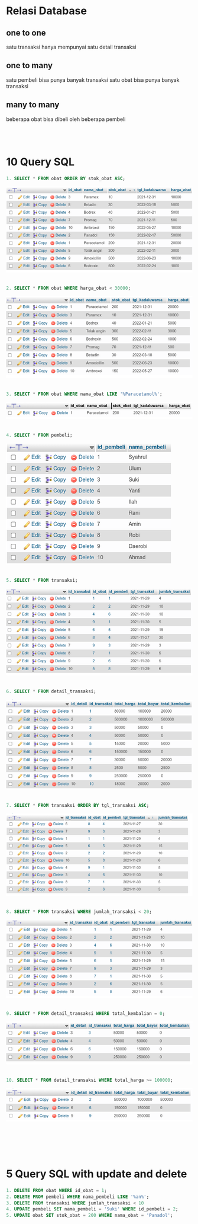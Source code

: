 # Relasi Database

## one to one

satu transaksi hanya mempunyai satu detail transaksi

## one to many

satu pembeli bisa punya banyak transaksi
satu obat bisa punya banyak transaksi

## many to many

beberapa obat bisa dibeli oleh beberapa pembeli
<br/><br/><br/><br/>

# 10 Query SQL

```sql
1. SELECT * FROM obat ORDER BY stok_obat ASC;
```

![Alt text](images/1.png?raw=true "1")
<br/><br/>

```sql
2. SELECT * FROM obat WHERE harga_obat < 30000;
```

![Alt text](images/2.png?raw=true "2")
<br/><br/>

```sql
3. SELECT * FROM obat WHERE nama_obat LIKE '%Paracetamol%';
```

![Alt text](images/3.png?raw=true "3")
<br/><br/>

```sql
4. SELECT * FROM pembeli;
```

![Alt text](images/4.png?raw=true "4")
<br/><br/>

```sql
5. SELECT * FROM transaksi;
```

![Alt text](images/5.png?raw=true "5")
<br/><br/>

```sql
6. SELECT * FROM detail_transaksi;
```

![Alt text](images/6.png?raw=true "6")
<br/><br/>

```sql
7. SELECT * FROM transaksi ORDER BY tgl_transaksi ASC;
```

![Alt text](images/7.png?raw=true "7")
<br/><br/>

```sql
8. SELECT * FROM transaksi WHERE jumlah_transaksi < 20;
```

![Alt text](images/8.png?raw=true "8")
<br/><br/>

```sql
9. SELECT * FROM detail_transaksi WHERE total_kembalian = 0;
```

![Alt text](images/9.png?raw=true "9")
<br/><br/>

```sql
10. SELECT * FROM detail_transaksi WHERE total_harga >= 100000;
```

![Alt text](images/10.png?raw=true "10")

<br/><br/><br/><br/>

# 5 Query SQL with update and delete

```sql
1. DELETE FROM obat WHERE id_obat = 1;
2. DELETE FROM pembeli WHERE nama_pembeli LIKE '%an%';
3. DELETE FROM transaksi WHERE jumlah_transaksi < 10
4. UPDATE pembeli SET nama_pembeli = 'Suki' WHERE id_pembeli = 2;
5. UPDATE obat SET stok_obat = 200 WHERE nama_obat = 'Panadol';
```
